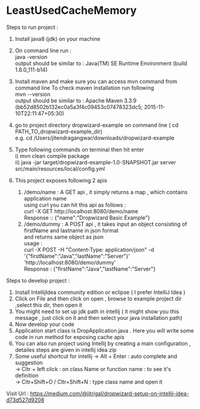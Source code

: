 # LeastUsedCacheMemory



Steps to run project :
1. Install java8 (jdk) on your machine 
2. On command line run :    
     java -version  
   output should be similar to : Java(TM) SE Runtime Environment (build 1.8.0_111-b14)
2. Install maven  and make sure you can access mvn command from command line 
   To check maven installation run following   
    mvn --version  
    output should be similar to : Apache Maven 3.3.9 (bb52d8502b132ec0a5a3f4c09453c07478323dc5; 2015-11-10T22:11:47+05:30)
3. go to project directory dropwizard-example on command line ( cd PATH_TO_dropwizard-example_dir)  
    e.g. cd /Users/jitendragangwar/downloads/dropwizard-example
4. Type  following commands on terminal then hit enter    
   i)  mvn clean compile package  
   ii) java -jar target/dropwizard-example-1.0-SNAPSHOT.jar server src/main/resources/local/config.yml 

5. This project exposes following 2 apis   
    1) /demo/name : A GET api , it simply returns a map , which contains application name  
    using curl you can hit this api as follows :   
        curl -X GET http://localhost:8080/demo/name  
    Response :: {"name":"Dropwizard Basic Example"}
    2) /demo/dummy  : A POST api , it takes input an object consisting of firstName and lastname in json format  
        and returns same object as json  
     usage :   
        curl -X POST -H "Content-Type: application/json"  -d '{"firstName":"Java","lastName":"Server"}' 'http://localhost:8080/demo/dummy'  
     Response : {"firstName":"Java","lastName":"Server"}


Steps to develop project :
1) Install IntellijIdea community edition or eclipse ( I prefer IntelliJ Idea )
2) Click on File and then click on open , browse to example project dir ,select this dir, then open it
3) You might need to set up jdk path in intellij ( it might show you this message , just click on it and then select your java installation path)
4) Now develop your code 
5) Application start class is DropApplication.java . Here you will write some code in run method for exposing cache apis   
6) You can also run project using Intellij by creating a main configuration , detailes steps are given in intellij idea zip
7) Some useful shortcut for intellij -> Alt + Enter : auto complete and suggestion  
                                     -> Cltr + left click : on class Name or function name : to see it's definition     
                                     -> Cltr+Shift+O / Cltr+Shift+N : type class name and open it   
      
Visit Url : https://medium.com/@jitrigal/dropwizard-setup-on-intellij-idea-d73d527d9208
    
